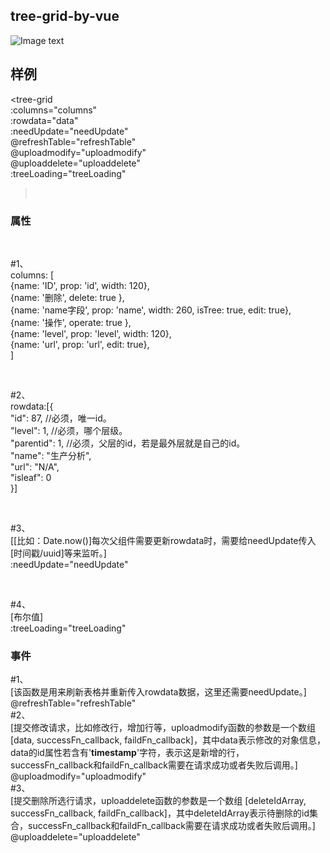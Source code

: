 tree-grid-by-vue  
-------

![Image text](https://github.com/lky5230/tree-grid-by-vue/blob/master/src/assets/demo.png)

## 样例
<tree-grid   </br>
    :columns="columns"   </br>
    :rowdata="data"   </br>
    :needUpdate="needUpdate"   </br>
    @refreshTable="refreshTable"   </br>
    @uploadmodify="uploadmodify"   </br>
    @uploaddelete="uploaddelete"   </br>
    :treeLoading="treeLoading"   </br>
></tree-grid>   </br>

### 属性

<!--列属性-->   </br>
#1、   </br>
columns: [   </br>
    {name: 'ID', prop: 'id', width: 120},   </br>
    {name: '删除',  delete: true },    </br>
    {name: 'name字段', prop: 'name', width: 260, isTree: true, edit: true},   </br>
    {name: '操作',  operate: true },    </br>
    {name: 'level', prop: 'level', width: 120},   </br>
    {name: 'url', prop: 'url', edit: true},   </br>
]   </br>

<!--行数据的格式-->   </br>
#2、   </br>
rowdata:[{   </br>
    "id": 87, //必须，唯一id。   </br>
    "level": 1, //必须，哪个层级。   </br>
    "parentid": 1, //必须，父层的id，若是最外层就是自己的id。   </br>
    "name": "生产分析",    </br>
    "url": "N/A",   </br>
    "isleaf": 0   </br>
}]

<!--是否接收父组件rowdata传入-->   </br>
#3、   </br>
[[比如：Date.now()]每次父组件需要更新rowdata时，需要给needUpdate传入[时间戳/uuid]等来监听。]   </br>
:needUpdate="needUpdate"    </br>

<!--表格loading状态-->   </br>
#4、   </br>
[布尔值]   </br>
:treeLoading="treeLoading"    </br>

### 事件
#1、   </br>
[该函数是用来刷新表格并重新传入rowdata数据，这里还需要needUpdate。]   </br>
@refreshTable="refreshTable"   </br>
#2、   </br>
[提交修改请求，比如修改行，增加行等，uploadmodify函数的参数是一个数组 [data, successFn_callback, faildFn_callback]，其中data表示修改的对象信息，data的id属性若含有'__timestamp__'字符，表示这是新增的行，successFn_callback和faildFn_callback需要在请求成功或者失败后调用。]   </br>
@uploadmodify="uploadmodify"   </br>
#3、   </br>
[提交删除所选行请求，uploaddelete函数的参数是一个数组 [deleteIdArray, successFn_callback, faildFn_callback]，其中deleteIdArray表示待删除的id集合，successFn_callback和faildFn_callback需要在请求成功或者失败后调用。]   </br>
@uploaddelete="uploaddelete"   </br>
